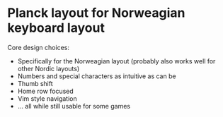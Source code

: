# Planck layout for Norweagian keyboard layout

Core design choices:

- Specifically for the Norweagian layout (probably also works well for other Nordic layouts)
- Numbers and special characters as intuitive as can be
- Thumb shift
- Home row focused
- Vim style navigation
- ... all while still usable for some games
